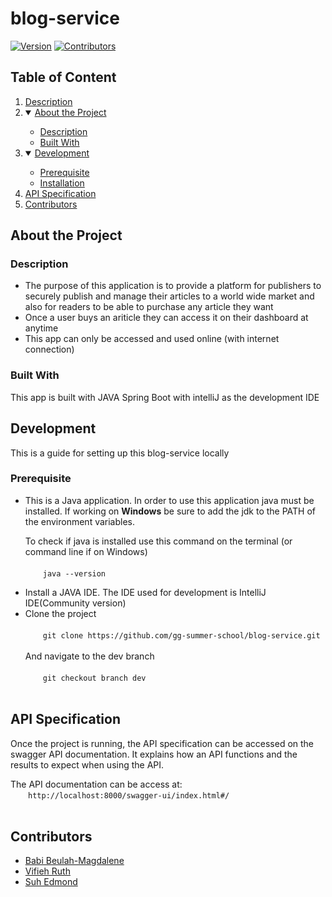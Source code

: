 # blog-service
[![Version](https://img.shields.io/badge/VERSION-1.0.0-brightgreen.svg)](https://shields.io/VERSION-1.0.0-brightgreen)
[![Contributors](https://img.shields.io/badge/CONTRIBUTORS-3-brightgreen.svg)](https://shields.io/CONTRIBUTORS-3-brightgreen)

## Table of Content
<ol>
<li><a href='#description'>Description</a></i></li>
<li>
  <details open>
    <summary><a href='#about'>About the Project</a></summary>
      <ul>
        <li><a href='#description'>Description</a></li>
        <li><a href='#built-with'>Built With</a></li>
      </ul>
  </details>
</li>
<li>
  <details open>
    <summary><a href='#development'>Development</a></summary>
     <ul>
        <li><a href='#prerequisite'>Prerequisite</a></li>
        <li><a href='#installation'>Installation</a></li>
      </ul>
  </details>
</li>  
<li><a href='#api-specification'>API Specification</a></li>
<li><a href='#contributors'>Contributors</a></li>
</ol>

## <span id='about'>About the Project</span>

### <span id='description'>Description</span>
<ul>
<li>The purpose of this application is to provide a platform for publishers to securely publish and manage their articles to a world wide market and also for
readers to be able to purchase any article they want</li>
<li>Once a user buys an ariticle they can access it on their dashboard at anytime</li>
<li>This app can only be accessed and used online (with internet connection)</li>
</ul>

### <span id='built-with'>Built With</span>
This app is built with JAVA Spring Boot with intelliJ as the development IDE

## <span id='development'>Development</span>
This is a guide for setting up this blog-service locally

### <span id='prerequisite'>Prerequisite</span>
<ul>
<li>
This is a Java application. In order to use this application java must be installed. If working on <b>Windows</b> be sure to add the jdk to the PATH of the 
environment variables.

To check if java is installed use this command on the terminal (or command line if on Windows)<br><br>
    &emsp;&emsp;<code>java --version</code>
</li>
<li>Install a JAVA IDE. The IDE used for development is IntelliJ IDE(Community version)</li>
<li>Clone the project<br><br>
 &emsp;&emsp;<code>git clone https://github.com/gg-summer-school/blog-service.git</code><br><br>
And navigate to the dev branch <br><br>
 &emsp;&emsp;<code>git checkout branch dev</code><br><br>
</li>
</ul>

## <span id='api-specification'>API Specification</span>
Once the project is running, the API specification can be accessed on the swagger API documentation. It explains how an API functions and the results to
expect when using the API.

The API documentation can be access at:<br>
 &emsp;&emsp;<code>http://localhost:8000/swagger-ui/index.html#/</code><br><br>



## <span id='contributors'>Contributors</span>
<ul>
<li><a href='https://github.com/Babi-B'>Babi Beulah-Magdalene</a></li>
<li><a href='https://github.com/vifieh'>Vifieh Ruth</a></li>
<li><a href='https://github.com/Suh-Edmond'>Suh Edmond</a></li>
</ul>


